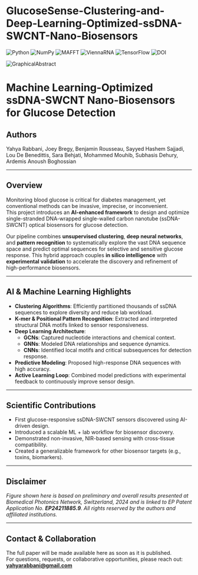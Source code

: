 # GlucoseSense-Clustering-and-Deep-Learning-Optimized-ssDNA-SWCNT-Nano-Biosensors
![Python](https://img.shields.io/badge/python-3.x-blue.svg)
![NumPy](https://img.shields.io/badge/numpy-supported-blue)
![MAFFT](https://img.shields.io/badge/MAFFT-clustering-orange)
![ViennaRNA](https://img.shields.io/badge/ViennaRNA-RNAfold-brightgreen)
![TensorFlow](https://img.shields.io/badge/TensorFlow-2.x-FF6F00)
![DOI](https://zenodo.org/badge/DOI_NUMBER.svg)


![GraphicalAbstract](images/GraphicalAbstract.jpg)

# Machine Learning-Optimized ssDNA-SWCNT Nano-Biosensors for Glucose Detection

## Authors  
Yahya Rabbani, Joey Bregy, Benjamin Rousseau, Sayyed Hashem Sajjadi, Lou De Benedittis, Sara Behjati, Mohammed Mouhib, Subhasis Dehury, Ardemis Anoush Boghossian

---

## Overview  
Monitoring blood glucose is critical for diabetes management, yet conventional methods can be invasive, imprecise, or inconvenient.  
This project introduces an **AI-enhanced framework** to design and optimize single-stranded DNA-wrapped single-walled carbon nanotube (ssDNA-SWCNT) optical biosensors for glucose detection.

Our pipeline combines **unsupervised clustering**, **deep neural networks**, and **pattern recognition** to systematically explore the vast DNA sequence space and predict optimal sequences for selective and sensitive glucose response. This hybrid approach couples **in silico intelligence** with **experimental validation** to accelerate the discovery and refinement of high-performance biosensors.

---

## AI & Machine Learning Highlights  
-  **Clustering Algorithms**: Efficiently partitioned thousands of ssDNA sequences to explore diversity and reduce lab workload.  
- **K-mer & Positional Pattern Recognition**: Extracted and interpreted structural DNA motifs linked to sensor responsiveness.  
- **Deep Learning Architecture**:
  - **GCNs**: Captured nucleotide interactions and chemical context.
  - **GNNs**: Modeled DNA relationships and sequence dynamics.
  - **CNNs**: Identified local motifs and critical subsequences for detection response.  
- **Predictive Modeling**: Proposed high-response DNA sequences with high accuracy.  
- **Active Learning Loop**: Combined model predictions with experimental feedback to continuously improve sensor design.

---

## Scientific Contributions  
- First glucose-responsive ssDNA-SWCNT sensors discovered using AI-driven design.  
- Introduced a scalable ML + lab workflow for biosensor discovery.  
- Demonstrated non-invasive, NIR-based sensing with cross-tissue compatibility.  
- Created a generalizable framework for other biosensor targets (e.g., toxins, biomarkers).  

---

## Disclaimer  
*Figure shown here is based on preliminary and overall results presented at Biomedical Photonics Network, Switzerland, 2024 and is linked to EP Patent Application No. **EP24211885.9**. All rights reserved by the authors and affiliated institutions.*

---

## Contact & Collaboration  
The full paper will be made available here as soon as it is published.  
For questions, requests, or collaborative opportunities, please reach out: **yahyarabbani@gmail.com**
